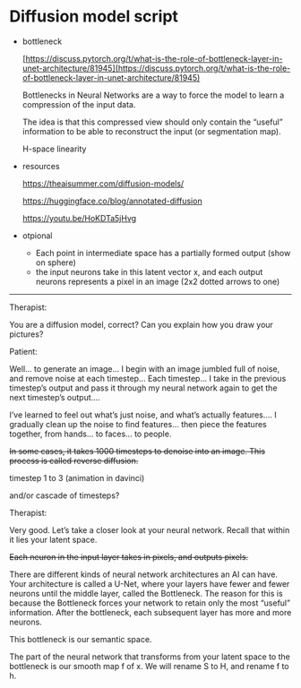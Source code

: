 # Diffusion model script

- bottleneck
    
    [https://discuss.pytorch.org/t/what-is-the-role-of-bottleneck-layer-in-unet-architecture/81945](https://discuss.pytorch.org/t/what-is-the-role-of-bottleneck-layer-in-unet-architecture/81945)
    
    Bottlenecks in Neural Networks are a way to force the model to learn a compression of the input data.
    
    The idea is that this compressed view should only contain the “useful” information to be able to reconstruct the input (or segmentation map).
    
    H-space linearity
    
- resources
    
    https://theaisummer.com/diffusion-models/
    
    https://huggingface.co/blog/annotated-diffusion
    
    https://youtu.be/HoKDTa5jHvg
    
- otpional
    - Each point in intermediate space has a partially formed output (show on sphere)
    - the input neurons take in this latent vector x, and each output neurons represents a pixel in an image (2x2 dotted arrows to one)

---

Therapist:

You are a diffusion model, correct? Can you explain how you draw your pictures?

Patient:

Well… to generate an image… I begin with an image jumbled full of noise, and remove noise at each timestep… Each timestep… I take in the previous timestep’s output and pass it through my neural network again to get the next timestep’s output.…

I’ve learned to feel out what’s just noise, and what’s actually features…. I gradually clean up the noise to find features… then piece the features together, from hands… to faces… to people.

~~In some cases, it takes 1000 timesteps to denoise into an image. This process is called reverse diffusion.~~

timestep 1 to 3 (animation in davinci)

and/or cascade of timesteps?

Therapist:

Very good. Let’s take a closer look at your neural network. Recall that within it lies your latent space.

 ~~Each neuron in the input layer takes in pixels, and outputs pixels.~~ 

There are different kinds of neural network architectures an AI can have. Your architecture is called a U-Net, where your layers have fewer and fewer neurons until the middle layer, called the Bottleneck. The reason for this is because the Bottleneck forces your network to retain only the most “useful” information. After the bottleneck, each subsequent layer has more and more neurons.

This bottleneck is our semantic space.

The part of the neural network that transforms from your latent space to the bottleneck is our smooth map f of x. We will rename S to H, and rename f to h.